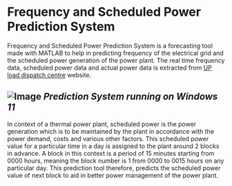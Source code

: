 # Frequency and Scheduled Power Prediction System
Frequency and Scheduled Power Prediction System is a forecasting tool made with MATLAB to help in predicting frequency of the electrical grid and the scheduled power generation of the power plant.
The real time frequency data, scheduled power data and actual power data is extracted from [UP load dispatch centre](https://www.upsldc.org/real-time-data) website.

![Image](https://github.com/Nesasio/Scheduled-Power-Prediction-System/assets/110229836/1580873a-3168-4ea5-afea-554567a9e657)
*Prediction System running on Windows 11*
---

In context of a thermal power plant, scheduled power is the power generation which is to be maintained by the plant in accordance with the power demand, costs and various other factors. This scheduled power value for a particular time in a day is assigned to the plant around 2 blocks in advance. A block in this context is a period of 15 minutes starting from 0000 hours, meaning the block number is 1 from 0000 to 0015 hours on any particular day. This prediction tool therefore, predicts the scheduled power value of next block to aid in better power management of the power plant.

